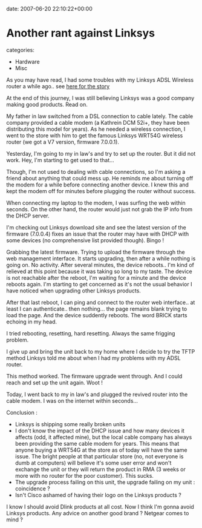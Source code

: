 


date: 2007-06-20 22:10:22+00:00


# Another rant against Linksys

categories:
- Hardware
- Misc


As you may have read, I had some troubles with my Linksys ADSL Wireless router a while ago.. see [here for the story](http://blog.wains.be/post/experience-with-linksys-technical-support-and-their-rma-procedure/)

At the end of this journey, I was still believing Linksys was a good company making good products.
Read on.



My father in law switched from a DSL connection to cable lately. The cable company provided a cable modem (a Kathrein DCM 52i+, they have been distributing this model for years). As he needed a wireless connection, I went to the store with him to get the famous Linksys WRT54G wireless router (we got a V7 version, firmware 7.0.0.1).

Yesterday, I'm going to my in law's and try to set up the router. But it did not work. 
Hey, I'm starting to get used to that...

Though, I'm not used to dealing with cable connections, so I'm asking a friend about anything that could mess up.
He reminds me about turning off the modem for a while before connecting another device. I knew this and kept the modem off for minutes before plugging the router without success.

When connecting my laptop to the modem, I was surfing the web within seconds.
On the other hand, the router would just not grab the IP info from the DHCP server.

I'm checking out Linksys download site and see the latest version of the firmware (7.0.0.4) fixes an issue that the router may have with DHCP with some devices (no comprehensive list provided though). Bingo !

Grabbing the latest firmware.
Trying to upload the firmware through the web management interface. It starts upgrading, then after a while nothing is going on. No activity. After several minutes, the device reboots.. I'm kind of relieved at this point because it was taking so long to my taste. The device is not reachable after the reboot, I'm waiting for a minute and the device reboots again. I'm starting to get concerned as it's not the usual behavior I have noticed when upgrading other Linksys products.

After that last reboot, I can ping and connect to the router web interface.. at least I can authenticate.. then nothing... the page remains blank trying to load the page. And the device suddently reboots. The word BRICK starts echoing in my head.

I tried rebooting, resetting, hard resetting. Always the same frigging problem.

I give up and bring the unit back to my home where I decide to try the TFTP method Linksys told me about when I had my problems with my ADSL router.

This method worked. The firmware upgrade went through. And I could reach and set up the unit again. Woot !

Today, I went back to my in law's and plugged the revived router into the cable modem. I was on the internet within seconds...

Conclusion :
- Linksys is shipping some really broken units
- I don't know the impact of the DHCP issue and how many devices it affects (odd, it affected mine), but the local cable company has always been providing the same cable modem for years. This means that anyone buying a WRT54G at the store as of today will have the same issue. 
The bright people at that particular store (no, not everyone is dumb at computers) will believe it's some user error and won't exchange the unit or they will return the product in RMA (3 weeks or more with no router for the poor customer). This sucks.
- The upgrade process failing on this unit, the upgrade failing on my unit : coincidence ?
- Isn't Cisco ashamed of having their logo on the Linksys products ?

I know I should avoid Dlink products at all cost. Now I think I'm gonna avoid Linksys products.
Any advice on another good brand ? Netgear comes to mind ?

